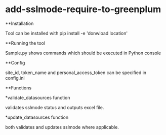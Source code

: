 # add-sslmode-require-to-greenplum

**Installation

Tool can be installed with pip install -e 'donwload location'

**Running the tool

Sample.py shows commands which should be executed in Python console

**Config

site_id, token_name and personal_access_token can be specified in config.ini

**Functions

*validate_datasources function

validates sslmode status and outputs excel file. 

*update_datasources function

both validates and updates sslmode where applicable. 



